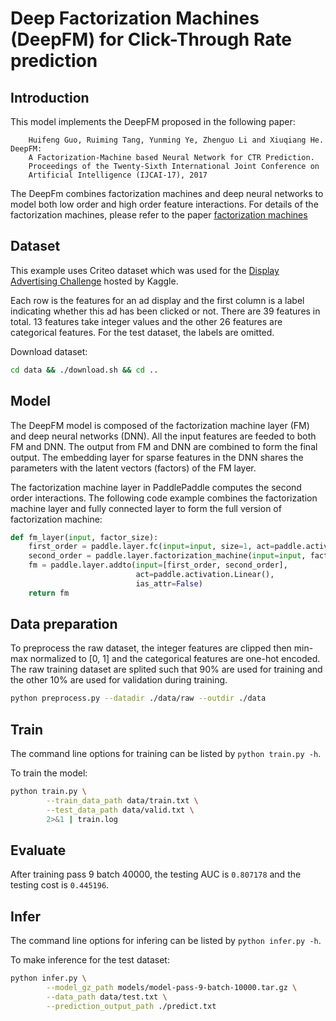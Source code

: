 # Deep Factorization Machines (DeepFM) for Click-Through Rate prediction

## Introduction
This model implements the DeepFM proposed in the following paper:

```text
    Huifeng Guo, Ruiming Tang, Yunming Ye, Zhenguo Li and Xiuqiang He. DeepFM:
    A Factorization-Machine based Neural Network for CTR Prediction.
    Proceedings of the Twenty-Sixth International Joint Conference on
    Artificial Intelligence (IJCAI-17), 2017
```

The DeepFm combines factorization machines and deep neural networks to model
both low order and high order feature interactions. For details of the
factorization machines, please refer to the paper [factorization
machines](https://www.csie.ntu.edu.tw/~b97053/paper/Rendle2010FM.pdf)

## Dataset
This example uses Criteo dataset which was used for the [Display Advertising
Challenge](https://www.kaggle.com/c/criteo-display-ad-challenge/)
hosted by Kaggle.

Each row is the features for an ad display and the first column is a label
indicating whether this ad has been clicked or not. There are 39 features in
total. 13 features take integer values and the other 26 features are
categorical features. For the test dataset, the labels are omitted.

Download dataset:
```bash
cd data && ./download.sh && cd ..
```

## Model
The DeepFM model is composed of the factorization machine layer (FM) and deep
neural networks (DNN). All the input features are feeded to both FM and DNN.
The output from FM and DNN are combined to form the final output. The embedding
layer for sparse features in the DNN shares the parameters with the latent
vectors (factors) of the FM layer.

The factorization machine layer in PaddlePaddle computes the second order
interactions. The following code example combines the factorization machine
layer and fully connected layer to form the full version of factorization
machine:

```python
def fm_layer(input, factor_size):
    first_order = paddle.layer.fc(input=input, size=1, act=paddle.activation.Linear())
    second_order = paddle.layer.factorization_machine(input=input, factor_size=factor_size)
    fm = paddle.layer.addto(input=[first_order, second_order],
                            act=paddle.activation.Linear(),
                            ias_attr=False)
    return fm
```

## Data preparation
To preprocess the raw dataset, the integer features are clipped then min-max
normalized to [0, 1] and the categorical features are one-hot encoded. The raw
training dataset are splited such that 90% are used for training and the other
10% are used for validation during training.

```bash
python preprocess.py --datadir ./data/raw --outdir ./data
```

## Train
The command line options for training can be listed by `python train.py -h`.

To train the model:
```bash
python train.py \
        --train_data_path data/train.txt \
        --test_data_path data/valid.txt \
        2>&1 | train.log
```

## Evaluate

After training pass 9 batch 40000, the testing AUC is `0.807178` and the testing
cost is `0.445196`.

## Infer
The command line options for infering can be listed by `python infer.py -h`.

To make inference for the test dataset:
```bash
python infer.py \
        --model_gz_path models/model-pass-9-batch-10000.tar.gz \
        --data_path data/test.txt \
        --prediction_output_path ./predict.txt
```

